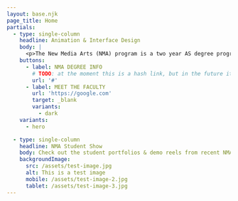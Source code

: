 ```yaml
---
layout: base.njk
page_title: Home
partials:
  - type: single-column
    headline: Animation & Interface Design
    body: |
      <p>The New Media Arts (NMA) program is a two year AS degree program located at Kapi‘olani Community College (KCC) in Honolulu, Hawaii. The NMA mission is to prepare students for employment in the fields of interface design and animation.</p><a href="{{'/about-us' | url}}">click me</a>
    buttons:
      - label: NMA DEGREE INFO
        # TODO: at the moment this is a hash link, but in the future it could another page
        url: '#'
      - label: MEET THE FACULTY
        url: 'https://google.com'
        target: _blank
        variants:
          - dark
    variants:
      - hero

  - type: single-column
    headline: NMA Student Show
    body: Check out the student portfolios & demo reels from recent NMA graduates.
    backgroundImage:
      src: /assets/test-image.jpg
      alt: This is a test image
      mobile: /assets/test-image-2.jpg
      tablet: /assets/test-image-3.jpg
---
```


